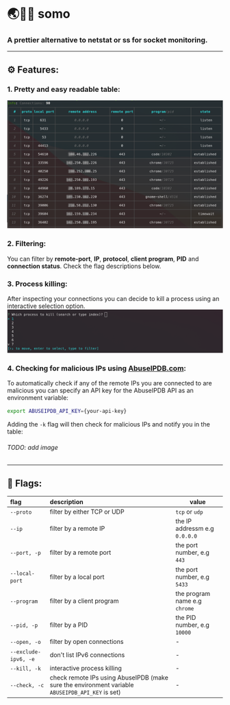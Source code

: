 # 🌏:man_technologist: somo
### A prettier alternative to netstat or ss for socket monitoring.

---

## ⚙️ Features:
### 1. Pretty and easy readable table:
![example](./images/somo-example.png)

### 2. Filtering:
You can filter by **remote-port**, **IP**, **protocol**, **client program**, **PID** and **connection status**.
Check the flag descriptions below.

### 3. Process killing:
After inspecting your connections you can decide to kill a process using an interactive selection option.
![example](./images/kill-example.png)

### 4. Checking for malicious IPs using [AbuseIPDB.com](https://www.abuseipdb.com/):
To automatically check if any of the remote IPs you are connected to are malicious you can specify an API key for the AbuseIPDB API as an environment variable:
```bash
export ABUSEIPDB_API_KEY={your-api-key}
```
Adding the ``-k`` flag will then check for malicious IPs and notify you in the table:
###### TODO: add image

---

## 🚩 Flags:
| flag | description | value |
| :------------- |:------------- | ----- |
| ```--proto``` | filter by either TCP or UDP  | ``tcp`` or ``udp`` | 
| ```--ip``` | filter by a remote IP | the IP addressm e.g ``0.0.0.0`` |
| ```--port, -p``` | filter by a remote port | the port number, e.g ``443`` |
| ```--local-port``` | filter by a local port | the port number, e.g ``5433`` |
| ```--program``` | filter by a client program | the program name e.g ``chrome`` |
| ```--pid, -p``` | filter by a PID | the PID number, e.g ``10000`` |
| ```--open, -o``` | filter by open connections | - |
| ```--exclude-ipv6, -e``` | don't list IPv6 connections | - |
| ```--kill, -k``` | interactive process killing | - |
| ```--check, -c``` | check remote IPs using AbuseIPDB (make sure the environment variable ``ABUSEIPDB_API_KEY`` is set) | - |